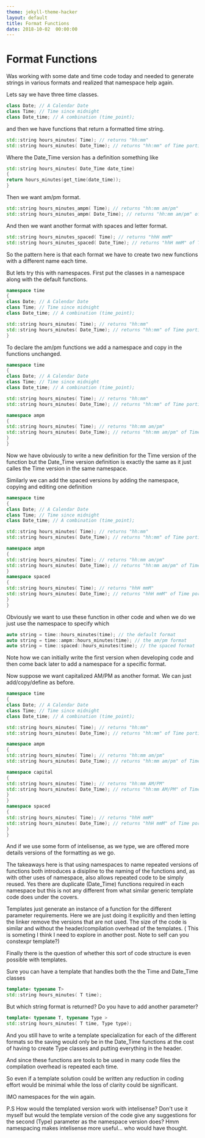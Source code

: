 ```yaml
---
theme: jekyll-theme-hacker
layout: default
title: Format Functions
date: 2018-10-02  00:00:00
---
```


# Format Functions

Was working with some date and time code today and needed to generate strings in various formats and realized that namespace help again.

Lets say we have three time classes.

```c++
class Date; // A Calendar Date
class Time; // Time since midnight
class Date_time; // A combination (time_point);
```
and then we have functions that return a formatted time string.

```c++
std::string hours_minutes( Time); // returns "hh:mm"
std::string hours_minutes( Date_Time); // returns "hh:mm" of Time portion
```

Where the Date_Time version has a definition something like

```c++
std::string hours_minutes( Date_Time date_time)
{
return hours_minutes(get_time(date_time));
}
```

Then we want am/pm format.

```c++
std::string hours_minutes_ampm( Time); // returns "hh:mm am/pm"
std::string hours_minutes_ampm( Date_Time); // returns "hh:mm am/pm" of Time portion
```

And then we want another format with spaces and letter format.

```c++
std::string hours_minutes_spaced( Time); // returns "hhH mmM"
std::string hours_minutes_spaced( Date_Time); // returns "hhH mmM" of Time portion
```

So the pattern here is that each format we have to create two new functions with a different name each time.

But lets try this with namespaces. First put the classes in a namespace along with the default functions.

```c++
namespace time
{
class Date; // A Calendar Date
class Time; // Time since midnight
class Date_time; // A combination (time_point);

std::string hours_minutes( Time); // returns "hh:mm"
std::string hours_minutes( Date_Time); // returns "hh:mm" of Time portion
}

```

To declare the am/pm functions we add a namespace and copy in the functions unchanged.

```c++
namespace time
{
class Date; // A Calendar Date
class Time; // Time since midnight
class Date_time; // A combination (time_point);

std::string hours_minutes( Time); // returns "hh:mm"
std::string hours_minutes( Date_Time); // returns "hh:mm" of Time portion

namespace ampm
{
std::string hours_minutes( Time); // returns "hh:mm am/pm"
std::string hours_minutes( Date_Time); // returns "hh:mm am/pm" of Time portion
}
}

```

Now we have obviously to write a new definition for the Time version of the function but the Date_Time version definition is exactly the same as it just calles the Time version in the same namespace.

Similarly we can add the spaced versions by adding the namespace, copying and editing one definition

```c++
namespace time
{
class Date; // A Calendar Date
class Time; // Time since midnight
class Date_time; // A combination (time_point);

std::string hours_minutes( Time); // returns "hh:mm"
std::string hours_minutes( Date_Time); // returns "hh:mm" of Time portion

namespace ampm
{
std::string hours_minutes( Time); // returns "hh:mm am/pm"
std::string hours_minutes( Date_Time); // returns "hh:mm am/pm" of Time portion
}
namespace spaced
{
std::string hours_minutes( Time); // returns "hhH mmM"
std::string hours_minutes( Date_Time); // returns "hhH mmM" of Time portion
}
}

```

Obviously we want to use these function in other code and when we do we just use the namespace to specify which
```c++
auto string = time::hours_minutes(time); // the default format
auto string = time::ampm::hours_minutes(time); // the am/pm format
auto string = time::spaced::hours_minutes(time); // the spaced format
```

Note how we can initially write the first version when developing code and then come back later to add a namespace for a specific format.

Now suppose we want capitalized AM/PM as another format. We can just add/copy/define as before.

```c++
namespace time
{
class Date; // A Calendar Date
class Time; // Time since midnight
class Date_time; // A combination (time_point);

std::string hours_minutes( Time); // returns "hh:mm"
std::string hours_minutes( Date_Time); // returns "hh:mm" of Time portion

namespace ampm
{
std::string hours_minutes( Time); // returns "hh:mm am/pm"
std::string hours_minutes( Date_Time); // returns "hh:mm am/pm" of Time portion

namespace capital
{
std::string hours_minutes( Time); // returns "hh:mm AM/PM"
std::string hours_minutes( Date_Time); // returns "hh:mm AM/PM" of Time portion
}
}
namespace spaced
{
std::string hours_minutes( Time); // returns "hhH mmM"
std::string hours_minutes( Date_Time); // returns "hhH mmM" of Time portion
}
}

```

And if we use some form of intelisense, as we type, we are offered more details versions of the formatting as we go.

The takeaways here is that using namespaces to name repeated versions of functions both introduces a disipline to the naming of the functions and, as with other uses of namespace, also allows repeated code to be simply reused. Yes there are duplicate (Date_Time) functions required in each namespace but this is not any different from what similar generic template code does under the covers.

Templates just generate an instance of a function for the  different parameter requirements. Here we are just doing it explicitly and then letting the linker remove the versions that are not used. The size of the code is similar and without the header/compilation overhead of the templates. ( This is someting I think I need to explore in another post. Note to self can you constexpr template?)

Finally there is the question of whether this sort of code structure is even possible with templates.

Sure you can have a template that handles both the the Time and Date_Time classes

```c++
template< typename T>
std::string hours_minutes( T time); 
```

But which string format is returned? Do you have to add another parameter? 
```c++
template< typename T, typename Type >
std::string hours_minutes( T time, Type type); 
```
And you still have to write a template specialization for each of the different formats so the saving would only be in the Date_Time functions at the cost of having to create Type classes and putting everything in the header.

And since these functions are tools to be used in many code files the compilation overhead is repeated each time.

So even if a template solution could be written any reduction in coding effort would be minimal while the loss of clarity could be significant.

IMO namespaces for the win again.

P.S How would the templated version work with intelisense? Don't use it myself but would the template version of the code give any suggestions for the second (Type) parameter as the namespace version does? Hmm namespacing makes intelisense more useful... who would have thought.

